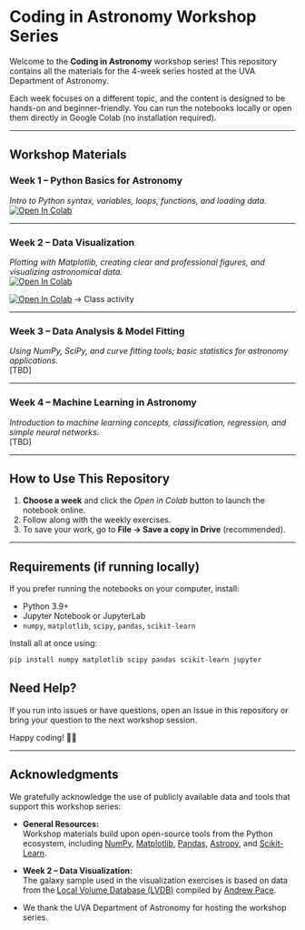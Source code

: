 # Coding in Astronomy Workshop Series  
Welcome to the **Coding in Astronomy** workshop series! This repository contains all the materials for the 4-week series hosted at the UVA Department of Astronomy.  

Each week focuses on a different topic, and the content is designed to be hands-on and beginner-friendly. You can run the notebooks locally or open them directly in Google Colab (no installation required).  

---

## Workshop Materials  

### Week 1 – Python Basics for Astronomy  
*Intro to Python syntax, variables, loops, functions, and loading data.*  
[![Open In Colab](https://colab.research.google.com/assets/colab-badge.svg)](https://colab.research.google.com/github/Niusha951/Astronomy_Python_Course/blob/master/Week1_Python_Intro/Week1_Python_Intro.ipynb)

---

### Week 2 – Data Visualization  
*Plotting with Matplotlib, creating clear and professional figures, and visualizing astronomical data.*  
[![Open In Colab](https://colab.research.google.com/assets/colab-badge.svg)](https://colab.research.google.com/github/Niusha951/Astronomy_Python_Course/blob/master/Week2_Data_Visualization/Week2_Data_Visualization.ipynb)

[![Open In Colab](https://colab.research.google.com/assets/colab-badge.svg)](https://colab.research.google.com/github/Niusha951/Astronomy_Python_Course/blob/master/Week2_Data_Visualization/Week2_Data_Visualization_class_activity.ipynb) -> Class activity


---

### Week 3 – Data Analysis & Model Fitting  
*Using NumPy, SciPy, and curve fitting tools; basic statistics for astronomy applications.*  
[TBD]

---

### Week 4 – Machine Learning in Astronomy  
*Introduction to machine learning concepts, classification, regression, and simple neural networks.*  
[TBD]

---

## How to Use This Repository  

1. **Choose a week** and click the *Open in Colab* button to launch the notebook online.  
2. Follow along with the weekly exercises. 
3. To save your work, go to **File → Save a copy in Drive** (recommended).   

---

## Requirements (if running locally)

If you prefer running the notebooks on your computer, install:  
- Python 3.9+  
- Jupyter Notebook or JupyterLab  
- `numpy`, `matplotlib`, `scipy`, `pandas`, `scikit-learn`  

Install all at once using:  
```bash
pip install numpy matplotlib scipy pandas scikit-learn jupyter
```
## Need Help?

If you run into issues or have questions, open an Issue in this repository or bring your question to the next workshop session.

Happy coding! 🚀✨

---

## Acknowledgments  

We gratefully acknowledge the use of publicly available data and tools that support this workshop series:  

- **General Resources:**  
  Workshop materials build upon open-source tools from the Python ecosystem, including [NumPy](https://numpy.org/), [Matplotlib](https://matplotlib.org/), [Pandas](https://pandas.pydata.org/), [Astropy](https://www.astropy.org/), and [Scikit-Learn](https://scikit-learn.org/).  

- **Week 2 – Data Visualization:**  
  The galaxy sample used in the visualization exercises is based on data from the [Local Volume Database (LVDB)](https://github.com/apace7/local_volume_database/tree/main) compiled by [Andrew Pace](https://apace7.github.io).  

- We thank the UVA Department of Astronomy for hosting the workshop series.
